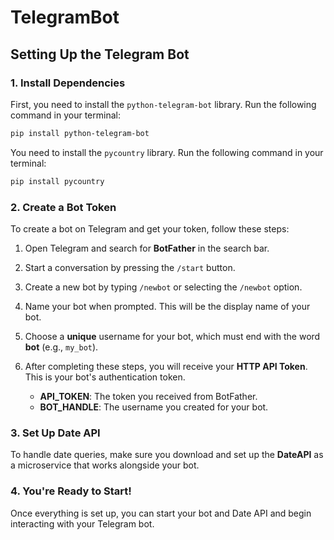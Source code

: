 # TelegramBot

## Setting Up the Telegram Bot

### 1. Install Dependencies
First, you need to install the `python-telegram-bot` library. Run the following command in your terminal:

```bash
pip install python-telegram-bot
```
You need to install the `pycountry` library. Run the following command in your terminal:
```bash
pip install pycountry
```

### 2. Create a Bot Token
To create a bot on Telegram and get your token, follow these steps:

1. Open Telegram and search for **BotFather** in the search bar.
2. Start a conversation by pressing the `/start` button.
3. Create a new bot by typing `/newbot` or selecting the `/newbot` option.
4. Name your bot when prompted. This will be the display name of your bot.
5. Choose a **unique** username for your bot, which must end with the word **bot** (e.g., `my_bot`).
6. After completing these steps, you will receive your **HTTP API Token**. This is your bot's authentication token.

    - **API_TOKEN**: The token you received from BotFather.
    - **BOT_HANDLE**: The username you created for your bot.

### 3. Set Up Date API
To handle date queries, make sure you download and set up the **DateAPI** as a microservice that works alongside your bot.

### 4. You're Ready to Start!
Once everything is set up, you can start your bot and Date API and begin interacting with your Telegram bot.
